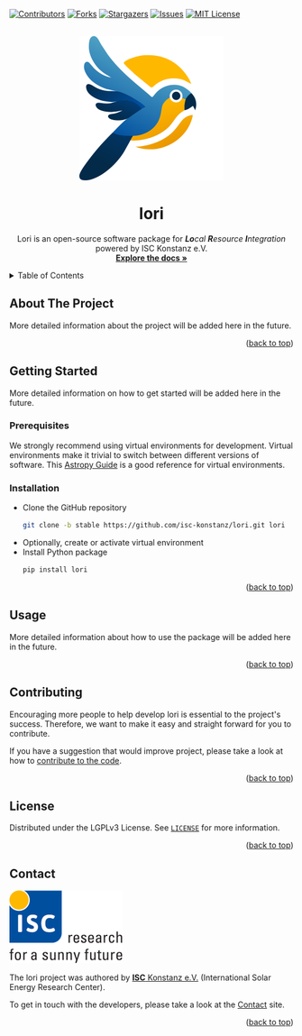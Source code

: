 <!-- Based on Othneil Drew's Best README Template: https://github.com/othneildrew/Best-README-Template/ -->
<a name="readme-top"></a>


<!-- PROJECT SHIELDS -->
<!--
*** Markdown "reference style" links is used for readability.
*** Reference links are enclosed in brackets [ ] instead of parentheses ( ).
*** See the bottom of this document for the declaration of the reference variables
*** for contributors-url, forks-url, etc. This is an optional, concise syntax you may use.
*** https://www.markdownguide.org/basic-syntax/#reference-style-links
-->
[![Contributors][contributors-shield]][contributors-url]
[![Forks][forks-shield]][forks-url]
[![Stargazers][stars-shield]][stars-url]
[![Issues][issues-shield]][issues-url]
[![MIT License][license-shield]][license-url]


<!-- PROJECT LOGO -->
<br />
<div align="center">
  <a href="https://github.com/isc-konstanz/lori">
    <img src="doc/_images/lori-logo.svg" alt="Lori Logo" width="256">
  </a>
  <h1 align="center">lori</h1>
  <p align="center">
    Lori is an open-source software package for <em><b>Lo</b>cal <b>R</b>esource <b>I</b>ntegration</em> <br>powered by ISC Konstanz e.V.  
    <br />
    <a href="https://lori.readthedocs.io"><strong>Explore the docs »</strong></a>
    <!--
    <br />
    <br />
    <a href="https://github.com/isc-konstanz/lori/issues/new?labels=bug&template=bug-report---.md">Report Bug</a>
    ·
    <a href="https://github.com/isc-konstanz/lori/issues/new?labels=enhancement&template=feature-request---.md">Request Feature</a>
    -->  
  </p>
</div>


<!-- TABLE OF CONTENTS -->
<details>
  <summary>Table of Contents</summary>
  <ol>
    <li><a href="#about-the-project">About The Project</a></li>
    <li>
      <a href="#getting-started">Getting Started</a>
      <ul>
        <li><a href="#prerequisites">Prerequisites</a></li>
        <li><a href="#installation">Installation</a></li>
      </ul>
    </li>
    <li><a href="#usage">Usage</a></li>
    <li><a href="#contributing">Contributing</a></li>
    <li><a href="#license">License</a></li>
    <li><a href="#contact">Contact</a></li>
  </ol>
</details>


<!-- ABOUT THE PROJECT -->
## About The Project

More detailed information about the project will be added here in the future.

<p align="right">(<a href="#readme-top">back to top</a>)</p>


<!-- GETTING STARTED -->
## Getting Started

More detailed information on how to get started will be added here in the future.


### Prerequisites

We strongly recommend using virtual environments for development.
Virtual environments make it trivial to switch between different versions of software.
This [Astropy Guide](http://astropy.readthedocs.org/en/latest/development/workflow/virtual_pythons.html)
is a good reference for virtual environments.


### Installation

- Clone the GitHub repository
   ```sh
   git clone -b stable https://github.com/isc-konstanz/lori.git lori
   ```
- Optionally, create or activate virtual environment
- Install Python package
   ```sh
   pip install lori
   ```

<p align="right">(<a href="#readme-top">back to top</a>)</p>


<!-- USAGE EXAMPLES -->
## Usage

More detailed information about how to use the package will be added here in the future.

<p align="right">(<a href="#readme-top">back to top</a>)</p>


<!-- CONTRIBUTING -->
## Contributing

Encouraging more people to help develop lori is essential to the project's success.
Therefore, we want to make it easy and straight forward for you to contribute.

If you have a suggestion that would improve project, please take a look at how to
[contribute to the code](doc/contributing/code.md).

<p align="right">(<a href="#readme-top">back to top</a>)</p>


<!-- LICENSE -->
## License

Distributed under the LGPLv3 License. See [`LICENSE`](https://github.com/isc-konstanz/lori/blob/master/LICENSE) for more information.

<p align="right">(<a href="#readme-top">back to top</a>)</p>


<!-- CONTACT -->
## Contact

![ISC logo](doc/_images/isc-logo-full.png)

The lori project was authored by [**ISC** Konstanz e.V.](https://isc-konstanz.de/)
(International Solar Energy Research Center).

To get in touch with the developers, please take a look at the [Contact](doc/contact.md) site.

<p align="right">(<a href="#readme-top">back to top</a>)</p>


<!-- MARKDOWN LINKS & IMAGES -->
<!-- https://www.markdownguide.org/basic-syntax/#reference-style-links -->
[contributors-shield]: https://img.shields.io/github/contributors/isc-konstanz/lori.svg?style=for-the-badge
[contributors-url]: https://github.com/isc-konstanz/lori/graphs/contributors
[forks-shield]: https://img.shields.io/github/forks/isc-konstanz/lori.svg?style=for-the-badge
[forks-url]: https://github.com/isc-konstanz/lori/network/members
[stars-shield]: https://img.shields.io/github/stars/isc-konstanz/lori.svg?style=for-the-badge
[stars-url]: https://github.com/isc-konstanz/lori/stargazers
[issues-shield]: https://img.shields.io/github/issues/isc-konstanz/lori.svg?style=for-the-badge
[issues-url]: https://github.com/isc-konstanz/lori/issues
[license-shield]: https://img.shields.io/github/license/isc-konstanz/lori.svg?style=for-the-badge
[license-url]: https://github.com/isc-konstanz/lori/blob/master/LICENSE
